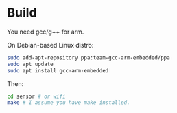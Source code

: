 # Build
You need gcc/g++ for arm.

On Debian-based Linux distro:
```bash
sudo add-apt-repository ppa:team-gcc-arm-embedded/ppa
sudo apt update
sudo apt install gcc-arm-embedded
```

Then:
```bash
cd sensor # or wifi
make # I assume you have make installed.
```
